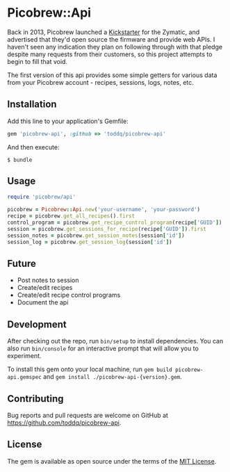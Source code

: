 # Picobrew::Api

Back in 2013, Picobrew launched a [Kickstarter](https://www.kickstarter.com/projects/1708005089/picobrew-zymatic-the-automatic-beer-brewing-applia/faqs#project_faq_69315) for the Zymatic, and advertised that they'd open source the firmware and provide web APIs.  I haven't seen any indication they plan on following through with that pledge despite many requests from their customers, so this project attempts to begin to fill that void.

The first version of this api provides some simple getters for various data from your Picobrew account - recipes, sessions, logs, notes, etc.

## Installation

Add this line to your application's Gemfile:

```ruby
gem 'picobrew-api', :github => 'toddq/picobrew-api'
```

And then execute:

    $ bundle

## Usage

```ruby
require 'picobrew/api'

picobrew = Picobrew::Api.new('your-username', 'your-password')
recipe = picobrew.get_all_recipes().first
control_program = picobrew.get_recipe_control_program(recipe['GUID'])
session = picobrew.get_sessions_for_recipe(recipe['GUID']).first
session_notes = picobrew.get_session_notes(session['id'])
session_log = picobrew.get_session_log(session['id'])
```

## Future

* Post notes to session
* Create/edit recipes
* Create/edit recipe control programs
* Document the api

## Development

After checking out the repo, run `bin/setup` to install dependencies. You can also run `bin/console` for an interactive prompt that will allow you to experiment.

To install this gem onto your local machine, run `gem build picobrew-api.gemspec` and `gem install ./picobrew-api-{version}.gem`.

## Contributing

Bug reports and pull requests are welcome on GitHub at https://github.com/toddq/picobrew-api.

## License

The gem is available as open source under the terms of the [MIT License](http://opensource.org/licenses/MIT).
